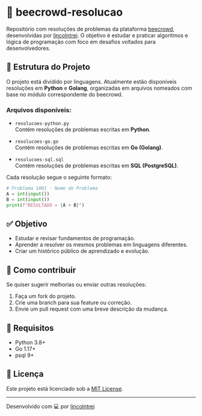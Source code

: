 # 🐝 beecrowd-resolucao

Repositório com resoluções de problemas da plataforma [beecrowd](https://www.beecrowd.com.br/), desenvolvidas por [lincolntrei](https://judge.beecrowd.com/en/profile/1134626). O objetivo é estudar e praticar algoritmos e lógica de programação com foco em desafios voltados para desenvolvedores.

## 📂 Estrutura do Projeto

O projeto está dividido por linguagens. Atualmente estão disponíveis resoluções em **Python** e **Golang**, organizadas em arquivos nomeados com base no módulo correspondente do beecrowd.

### Arquivos disponíveis:

- `resolucoes-python.py`  
  Contém resoluções de problemas escritas em **Python**.

- `resolucoes-go.go`  
  Contém resoluções de problemas escritas em **Go (Golang)**.

- `resolucoes-sql.sql`  
  Contém resoluções de problemas escritas em **SQL (PostgreSQL)**.

Cada resolução segue o seguinte formato:
```python
# Problema 1001 - Nome do Problema
A = int(input())
B = int(input())
print(f"RESULTADO = {A + B}")
```

## ✅ Objetivo

- Estudar e revisar fundamentos de programação.
- Aprender a resolver os mesmos problemas em linguagens diferentes.
- Criar um histórico público de aprendizado e evolução.

## 🚀 Como contribuir

Se quiser sugerir melhorias ou enviar outras resoluções:

1. Faça um fork do projeto.
2. Crie uma branch para sua feature ou correção.
3. Envie um pull request com uma breve descrição da mudança.

## 📌 Requisitos

- Python 3.8+
- Go 1.17+
- psql 9+

## 📄 Licença

Este projeto está licenciado sob a [MIT License](LICENSE).

---

Desenvolvido com 💻 por [lincolntrei](https://github.com/lincolntrei)
